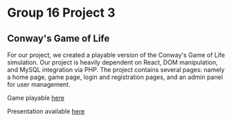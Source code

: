 # Group 16 Project 3
## Conway's Game of Life

For our project, we created a playable version of the Conway's Game of Life simulation​. Our project is heavily dependent on React, DOM manipulation, and MySQL integration via PHP​. The project contains several pages: namely a home page, game page, login and registration pages, and an admin panel for user management.

Game playable [here](https://codd.cs.gsu.edu/~aselke2/WP/PW/GameOfLife/build/home.html) 

Presentation available [here](youtube.com)
